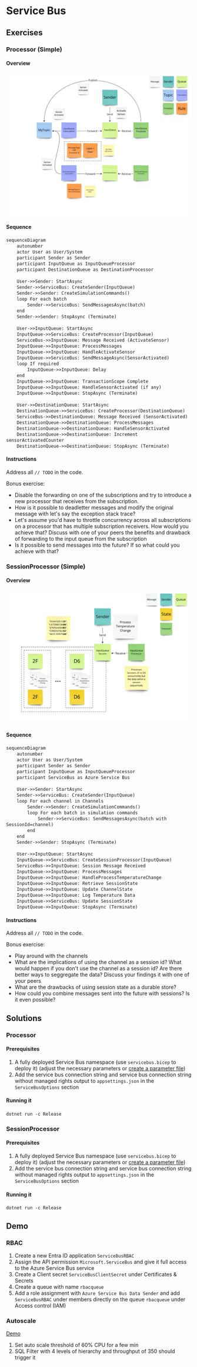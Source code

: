 # Service Bus

## Exercises

### Processor (Simple)

#### Overview

![](azure-service-bus-processor.jpg)

#### Sequence

```mermaid
sequenceDiagram
    autonumber
    actor User as User/System
    participant Sender as Sender
    participant InputQueue as InputQueueProcessor
    participant DestinationQueue as DestinationProcessor

    User->>Sender: StartAsync
    Sender->>ServiceBus: CreateSender(InputQueue)
    Sender->>Sender: CreateSimulationCommands()
    loop For each batch
        Sender->>ServiceBus: SendMessagesAsync(batch)
    end
    Sender->>Sender: StopAsync (Terminate)

    User->>InputQueue: StartAsync
    InputQueue->>ServiceBus: CreateProcessor(InputQueue)
    ServiceBus->>InputQueue: Message Received (ActivateSensor)
    InputQueue->>InputQueue: ProcessMessages
    InputQueue->>InputQueue: HandleActivateSensor
    InputQueue->>ServiceBus: SendMessageAsync(SensorActivated)
    loop If required
        InputQueue->>InputQueue: Delay
    end
    InputQueue->>InputQueue: TransactionScope Complete
    InputQueue->>InputQueue: HandleSensorActivated (if any)
    InputQueue->>InputQueue: StopAsync (Terminate)

    User->>DestinationQueue: StartAsync
    DestinationQueue->>ServiceBus: CreateProcessor(DestinationQueue)
    ServiceBus->>DestinationQueue: Message Received (SensorActivated)
    DestinationQueue->>DestinationQueue: ProcessMessages
    DestinationQueue->>DestinationQueue: HandleSensorActivated
    DestinationQueue->>DestinationQueue: Increment sensorActivatedCounter
    DestinationQueue->>DestinationQueue: StopAsync (Terminate)
```

#### Instructions

Address all `// TODO` in the code.

Bonus exercise:
- Disable the forwarding on one of the subscriptions and try to introduce a new processor that receives from the subscription.
- How is it possible to deadletter messages and modify the original message with let's say the exception stack trace?
- Let's assume you'd have to throttle concurrency across all subscriptions on a processor that has multiple subscription receivers. How would you achieve that? Discuss with one of your peers the benefits and drawback of forwarding to the input queue from the subscription
- Is it possible to send messages into the future? If so what could you achieve with that?

### SessionProcessor (Simple)

#### Overview

![](azure-service-bus-session-processor.jpg)

#### Sequence

```mermaid
sequenceDiagram
    autonumber
    actor User as User/System
    participant Sender as Sender
    participant InputQueue as InputQueueProcessor
    participant ServiceBus as Azure Service Bus

    User->>Sender: StartAsync
    Sender->>ServiceBus: CreateSender(InputQueue)
    loop For each channel in Channels
        Sender->>Sender: CreateSimulationCommands()
        loop For each batch in simulation commands
            Sender->>ServiceBus: SendMessagesAsync(batch with SessionId=channel)
        end
    end
    Sender->>Sender: StopAsync (Terminate)

    User->>InputQueue: StartAsync
    InputQueue->>ServiceBus: CreateSessionProcessor(InputQueue)
    ServiceBus->>InputQueue: Session Message Received
    InputQueue->>InputQueue: ProcessMessages
    InputQueue->>InputQueue: HandleProcessTemperatureChange
    InputQueue->>InputQueue: Retrieve SessionState
    InputQueue->>InputQueue: Update ChannelState
    InputQueue->>InputQueue: Log Temperature Data
    InputQueue->>ServiceBus: Update SessionState
    InputQueue->>InputQueue: StopAsync (Terminate)
```

#### Instructions

Address all `// TODO` in the code.

Bonus exercise:
- Play around with the channels
- What are the implications of using the channel as a session id? What would happen if you don't use the channel as a session id? Are there better ways to seggregate the data? Discuss your findings it with one of your peers
- What are the drawbacks of using session state as a durable store?
- How could you combine messages sent into the future with sessions? Is it even possible?

## Solutions

### Processor

#### Prerequisites

1. A fully deployed Service Bus namespace (use `servicebus.bicep` to deploy it) (adjust the necessary parameters or [create a parameter file](https://learn.microsoft.com/en-us/azure/azure-resource-manager/bicep/parameter-files))
1. Add the service bus connection string and service bus connection string without managed rights output to `appsettings.json` in the `ServiceBusOptions` section

#### Running it

`dotnet run -c Release`

### SessionProcessor

#### Prerequisites

1. A fully deployed Service Bus namespace (use `servicebus.bicep` to deploy it) (adjust the necessary parameters or [create a parameter file](https://learn.microsoft.com/en-us/azure/azure-resource-manager/bicep/parameter-files))
1. Add the service bus connection string and service bus connection string without managed rights output to `appsettings.json` in the `ServiceBusOptions` section

#### Running it

`dotnet run -c Release`

## Demo

### RBAC

1. Create a new Entra ID application `ServiceBusRBAC`
1. Assign the API permission `Microsoft.ServiceBus` and give it full access to the Azure Service Bus service
1. Create a Client secret `ServiceBusClientSecret` under Certificates & Secrets
1. Create a queue with name `rbacqueue`
1. Add a role assignment with `Azure Service Bus Data Sender` and add `ServiceBusRBAC` under members directly on the queue `rbacqueue` under Access control (IAM)

### Autoscale

[Demo](https://github.com/danielmarbach/AzureServiceBusTopologyComparison)

1. Set auto scale threshold of 60% CPU for a few min
1. SQL Filter with 4 levels of hierarchy and throughput of 350 should trigger it 